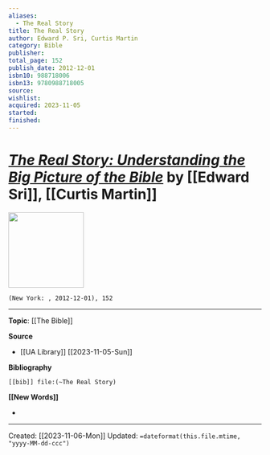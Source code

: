 ```yaml
---
aliases:
  - The Real Story
title: The Real Story
author: Edward P. Sri, Curtis Martin
category: Bible
publisher: 
total_page: 152
publish_date: 2012-12-01
isbn10: 988718006
isbn13: 9780988718005
source: 
wishlist: 
acquired: 2023-11-05
started: 
finished:
---
```

# *[The Real Story: Understanding the Big Picture of the Bible]()* by [[Edward Sri]], [[Curtis Martin]]

<img src="" width=150>

`(New York: , 2012-12-01), 152`



--- 
**Topic**: [[The Bible]]

**Source**
- [[UA Library]] [[2023-11-05-Sun]]

**Bibliography**

```query
[[bib]] file:(~The Real Story)
```
 

**[[New Words]]**

- 

---
Created: [[2023-11-06-Mon]]
Updated: `=dateformat(this.file.mtime, "yyyy-MM-dd-ccc")`